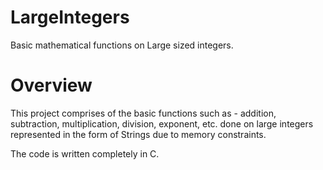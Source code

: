 # LargeIntegers
Basic mathematical functions on Large sized integers.

# Overview

This project comprises of the basic functions such as - addition, subtraction, multiplication, division, exponent, etc. done on large integers represented in the form of Strings due to memory constraints.

The code is written completely in C.
